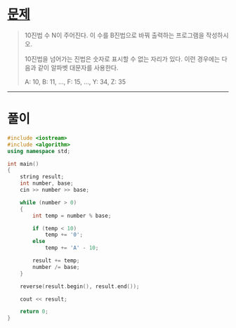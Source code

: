 # [문제](https://www.acmicpc.net/problem/11005 "#11005번")
  
> 10진법 수 N이 주어진다. 이 수를 B진법으로 바꿔 출력하는 프로그램을 작성하시오.
>
> 10진법을 넘어가는 진법은 숫자로 표시할 수 없는 자리가 있다. 이런 경우에는 다음과 같이 알파벳 대문자를 사용한다.
>
> A: 10, B: 11, ..., F: 15, ..., Y: 34, Z: 35
<hr/>

# 풀이

```cpp
#include <iostream>
#include <algorithm>
using namespace std;

int main() 
{
    string result;
    int number, base;
    cin >> number >> base;

    while (number > 0)
    {
        int temp = number % base;

        if (temp < 10)
            temp += '0';
        else
            temp += 'A' - 10;

        result += temp;
        number /= base;
    }

    reverse(result.begin(), result.end());

    cout << result;

    return 0;
}
```

